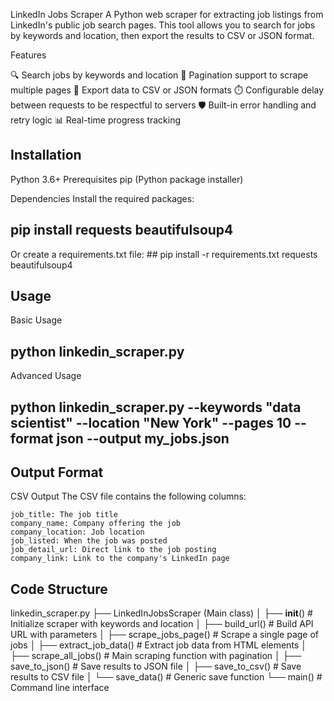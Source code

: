 LinkedIn Jobs Scraper
   A Python web scraper for extracting job listings from LinkedIn's public job search pages. This tool allows you to search for jobs by keywords and location, then export the results to CSV or JSON format.

Features

🔍 Search jobs by keywords and location
📄 Pagination support to scrape multiple pages
💾 Export data to CSV or JSON formats
⏱️ Configurable delay between requests to be respectful to servers
🛡️ Built-in error handling and retry logic
📊 Real-time progress tracking

## Installation

Python 3.6+
   Prerequisites
   pip (Python package installer)

Dependencies
   Install the required packages:
   ## pip install requests beautifulsoup4

Or create a requirements.txt file: ## pip install -r requirements.txt
   requests
   beautifulsoup4

## Usage

Basic Usage
 ## python linkedin_scraper.py

Advanced Usage
## python linkedin_scraper.py --keywords "data scientist" --location "New York" --pages 10 --format json --output my_jobs.json

## Output Format
CSV Output
  The CSV file contains the following columns:

    job_title: The job title
    company_name: Company offering the job
    company_location: Job location
    job_listed: When the job was posted
    job_detail_url: Direct link to the job posting
    company_link: Link to the company's LinkedIn page


## Code Structure

linkedin_scraper.py
├── LinkedInJobsScraper (Main class)
│   ├── __init__()           # Initialize scraper with keywords and location
│   ├── build_url()          # Build API URL with parameters
│   ├── scrape_jobs_page()   # Scrape a single page of jobs
│   ├── extract_job_data()   # Extract job data from HTML elements
│   ├── scrape_all_jobs()    # Main scraping function with pagination
│   ├── save_to_json()       # Save results to JSON file
│   ├── save_to_csv()        # Save results to CSV file
│   └── save_data()          # Generic save function
└── main()                   # Command line interface